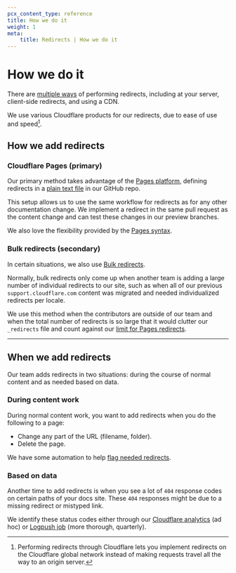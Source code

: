 ```yaml
---
pcx_content_type: reference
title: How we do it
weight: 1
meta:
    title: Redirects | How we do it
---
```


# How we do it

There are [multiple ways](https://developers.google.com/search/docs/crawling-indexing/301-redirects) of performing redirects, including at your server, client-side redirects, and using a CDN.

We use various Cloudflare products for our redirects, due to ease of use and speed[^1].

[^1]: Performing redirects through Cloudflare lets you implement redirects on the Cloudflare global network instead of making requests travel all the way to an origin server.

## How we add redirects

### Cloudflare Pages (primary)

Our primary method takes advantage of the [Pages platform](/pages/configuration/redirects/), defining redirects in a [plain text file](https://github.com/cloudflare/cloudflare-docs/blob/production/content/_redirects) in our GitHub repo.

This setup allows us to use the same workflow for redirects as for any other documentation change. We implement a redirect in the same pull request as the content change and can test these changes in our preview branches.

We also love the flexibility provided by the [Pages syntax](/pages/configuration/redirects/#advanced-redirects).

### Bulk redirects (secondary)

In certain situations, we also use [Bulk redirects](/rules/url-forwarding/bulk-redirects/).

Normally, bulk redirects only come up when another team is adding a large number of individual redirects to our site, such as when all of our previous `support.cloudflare.com` content was migrated and needed individualized redirects per locale.

We use this method when the contributors are outside of our team and when the total number of redirects is so large that it would clutter our `_redirects` file and count against our [limit for Pages redirects](/pages/configuration/redirects/#surpass-_redirects-limits).

---

## When we add redirects

Our team adds redirects in two situations: during the course of normal content and as needed based on data.

### During content work

During normal content work, you want to add redirects when you do the following to a page:

- Change any part of the URL (filename, folder).
- Delete the page.

We have some automation to help [flag needed redirects](/docs-guide/manage-content/automation/process/#contributor-resources).

### Based on data

Another time to add redirects is when you see a lot of `404` response codes on certain paths of your docs site. These `404` responses might be due to a missing redirect or mistyped link.

We identify these status codes either through our [Cloudflare analytics](/analytics/account-and-zone-analytics/zone-analytics/) (ad hoc) or [Logpush job](/logs/about/) (more thorough, quarterly).
